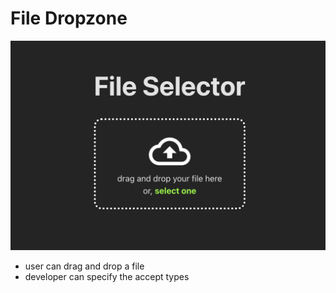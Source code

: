 # File Dropzone

![demo](./demo.png)

- user can drag and drop a file
- developer can specify the accept types
